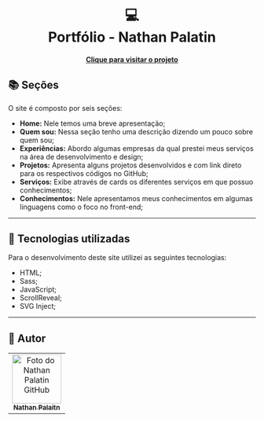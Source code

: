 <h1 align="center">
  💻<br>Portfólio - Nathan Palatin
</h1>


<h4 align="center"><a href="https://www.nathanpalatin.dev/">Clique para visitar o projeto</a></h4>

## 📚 Seções

O site é composto por seis seções:

- **Home:** Nele temos uma breve apresentação;
- **Quem sou:** Nessa seção tenho uma descrição dizendo um pouco sobre quem sou;
- **Experiências:** Abordo algumas empresas da qual prestei meus serviços na área de desenvolvimento e design;
- **Projetos:** Apresenta alguns projetos desenvolvidos e com link direto para os respectivos códigos no GitHub;
- **Serviços:** Exibe através de cards os diferentes serviços em que possuo conhecimentos;
- **Conhecimentos:** Nele apresentamos meus conhecimentos em algumas linguagens como o foco no front-end;

---

## 💼 Tecnologias utilizadas

Para o desenvolvimento deste site utilizei as seguintes tecnologias:

- HTML;
- Sass;
- JavaScript;
- ScrollReveal;
- SVG Inject;

---

<h2>🦄 Autor</h2>

<table>
  <tr>
    <td align="center">
      <a href="https://github.com/nathanpalatin">
        <img src="https://github.com/nathanpalatin.pnh" width="100px;" alt="Foto do Nathan Palatin GitHub"/><br>
        <sub>
          <b>Nathan Palaitn</b>
        </sub>
      </a>
    </td>
  </tr>
</table>
